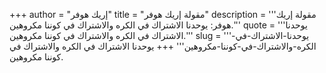 +++
author = "إريك هوفر"
title = "مقولة إريك هوفر"
description = '''مقولة إريك هوفر: يوحدنا الاشتراك في الكره والاشتراك في كوننا مكروهين.'''
quote = '''يوحدنا الاشتراك في الكره والاشتراك في كوننا مكروهين.'''
slug = '''يوحدنا-الاشتراك-في-الكره-والاشتراك-في-كوننا-مكروهين'''
+++
يوحدنا الاشتراك في الكره والاشتراك في كوننا مكروهين.
